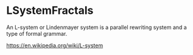 # LSystemFractals
An L-system or Lindenmayer system is a parallel rewriting system and a type of formal grammar. 

https://en.wikipedia.org/wiki/L-system

